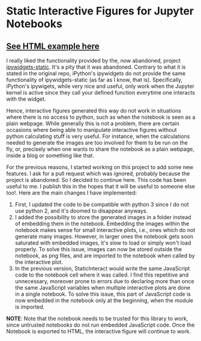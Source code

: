 # Static Interactive Figures for Jupyter Notebooks

## [See HTML example here](https://semidanrobaina.com/staticInteract/)

I really liked the functionality provided by the, now abandoned, project [ipywidgets-static](https://github.com/jakevdp/ipywidgets-static). It's a pity that it was abandoned. Contrary to what it is stated in the original repo, iPython's ipywidgets do not provide the same functionality of ipywidgets-static (as far as I know, that is). Specifically, iPython's ipywigets, while very nice and useful, only work when the Jupyter kernel is active since they call your defined function everytime one interacts with the widget.

Hence, interactive figures generated this way do not work in situations where there is no access to python, such as when the notebook is seen as a plain webpage. While generally this is not a problem, there are certain occasions where being able to manipulate interactive figures without python calculating stuff is very useful. For instance, when the calculations needed to generate the images are too involved for them to be run on the fly, or, precisely when one wants to share the notebook as a plain webpage, inside a blog or something like that.

For the previous reasons, I started working on this project to add some new features. I ask for a pull request which was ignored, probably because the project is abandoned. So I decided to continue here. This code has been useful to me. I publish this in the hopes that it will be useful to someone else too!. Here are the main changes I have implemented:

1. First, I updated the code to be compatible with python 3 since I do not use python 2, and it's doomed to disappear anyways.
2. I added the possibility to store the generated images in a folder instead of embedding them in the notebook. Embedding the images within the notebook makes sense for small interactive plots, i.e., ones which do not generate many images. However, in larger ones the notebook gets soon saturated with embedded images, it's slow to load or simply won't load properly. To solve this issue, images can now be stored outside the notebook, as png files, and are imported to the notebook when called by the interactive plot.
3. In the previous version, StaticInteract would write the same JavaScript code to the notebook cell where it was called. I find this repetitive and unnecessary, moreover prone to errors due to declaring more than once the same JavaScript variables when multiple interactive plots are done in a single notebook. To solve this issue, this part of JavaScript code is now embedded in the notebook only at the beginning, when the module is imported.

__NOTE__: Note that the notebook needs to be trusted for this library to work, since untrusted notebooks do not run embedded JavaScript code. Once the Notebook is exported to HTML, the interactive figure will continue to work.
